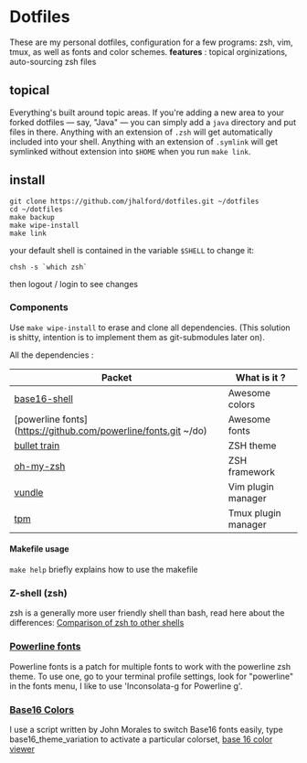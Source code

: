 # Dotfiles

These are my personal dotfiles, configuration for a few programs: zsh, vim, tmux, as well as fonts and color schemes.
**features** : topical orginizations, auto-sourcing zsh files

## topical

Everything's built around topic areas. If you're adding a new area to your
forked dotfiles — say, "Java" — you can simply add a `java` directory and put
files in there. Anything with an extension of `.zsh` will get automatically
included into your shell. Anything with an extension of `.symlink` will get
symlinked without extension into `$HOME` when you run `make link`.

## install

```
git clone https://github.com/jhalford/dotfiles.git ~/dotfiles
cd ~/dotfiles
make backup
make wipe-install
make link
```

your default shell is contained in the variable `$SHELL`
to change it:
```shell
chsh -s `which zsh`
```
then logout / login to see changes

### Components

Use `make wipe-install` to erase and clone all dependencies. (This solution is shitty, intention is to implement them as git-submodules later on).

All the dependencies :

| Packet | What is it ? |
|--------|-----|
| [base16-shell](https://github.com/JohnMorales/base16-shell.git) | Awesome colors |
| [powerline fonts](https://github.com/powerline/fonts.git ~/do) | Awesome fonts |
| [bullet train](https://github.com/caiogondim/bullet-train-oh-my-zsh-theme.git) | ZSH theme |
| [oh-my-zsh](https://github.com/robbyrussell/oh-my-zsh.git) | ZSH framework |
| [vundle](https://github.com/VundleVim/Vundle.vim.git) | Vim plugin manager |
| [tpm](https://github.com/tmux-plugins/tpm.git) | Tmux plugin manager |

#### Makefile usage
`make help` briefly explains how to use the makefile

### Z-shell (zsh)

zsh is a generally more user friendly shell than bash, read here about the differences: [Comparison of zsh to other shells](http://zsh.sourceforge.net/FAQ/zshfaq02.html)

### [Powerline fonts](https://github.com/powerline/fonts)

Powerline fonts is a patch for multiple fonts to work with the powerline zsh theme. To use one, go to your terminal profile settings, look for "powerline" in the fonts menu, I like to use 'Inconsolata-g for Powerline g'.

### [Base16 Colors](https://github.com/chriskempson/base16)

I use a script written by John Morales to switch Base16 fonts easily, type base16_theme_variation to activate a particular colorset, [base 16 color viewer](https://chriskempson.github.io/base16/)
